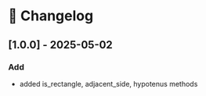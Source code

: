 # 📜 Changelog

## [1.0.0] - 2025-05-02
### Add
- added is_rectangle, adjacent_side, hypotenus methods

